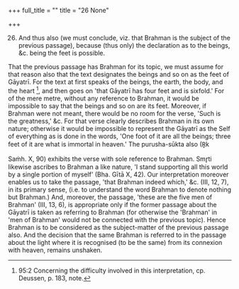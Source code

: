 +++
full_title = ""
title = "26 None"

+++


26. And thus also (we must conclude, viz. that Brahman is the subject of the previous passage), because (thus only) the declaration as to the beings, &c. being the feet is possible.

That the previous passage has Brahman for its topic, we must assume for that reason also that the text designates the beings and so on as the feet of Gāyatrī. For the text at first speaks of the beings, the earth, the body, and the heart [^fn_132], and then goes on 'that Gāyatrī has four feet and is sixfold.' For of the mere metre, without any reference to Brahman, it would be impossible to say that the beings and so on are its feet. Moreover, if Brahman were not meant, there would be no room for the verse, 'Such is the greatness,' &c. For that verse clearly describes Brahman in its own nature; otherwise it would be impossible to represent the Gāyatrī as the Self of everything as is done in the words, 'One foot of it are all the beings; three feet of it are what is immortal in heaven.' The purusha-sūkta also (R̥k

[^fn_132]: 95:2 Concerning the difficulty involved in this interpretation, cp. Deussen, p. 183, note.

 Saṁh. X, 90) exhibits the verse with sole reference to Brahman. Smr̥ti likewise ascribes to Brahman a like nature, 'I stand supporting all this world by a single portion of myself' (Bha. Gītā X, 42). Our interpretation moreover enables us to take the passage, 'that Brahman indeed which,' &c. (III, 12, 7), in its primary sense, (i.e. to understand the word Brahman to denote nothing but Brahman.) And, moreover, the passage, 'these are the five men of Brahman' (III, 13, 6), is appropriate only if the former passage about the Gāyatrī is taken as referring to Brahman (for otherwise the 'Brahman' in 'men of Brahman' would not be connected with the previous topic). Hence Brahman is to be considered as the subject-matter of the previous passage also. And the decision that the same Brahman is referred to in the passage about the light where it is recognised (to be the same) from its connexion with heaven, remains unshaken.

